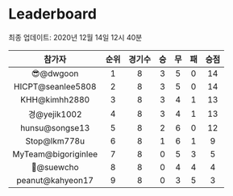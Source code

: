 # Leaderboard
최종 업데이트: 2020년 12월 14일 12시 40분




| 참가자 | 순위 | 경기수 | 승 | 무 | 패 | 승점 |
|:---:|:---:|:---:|:---:|:---:|:---:|:---:|
| 😎@dwgoon | 1 | 8 | 3 | 5 | 0 | 14 |
| HICPT@seanlee5808 | 2 | 8 | 3 | 5 | 0 | 14 |
| KHH@kimhh2880 | 3 | 8 | 3 | 4 | 1 | 13 |
| 경@yejik1002 | 4 | 8 | 3 | 4 | 1 | 13 |
| hunsu@songse13 | 5 | 8 | 2 | 6 | 0 | 12 |
| Stop@lkm778u | 6 | 8 | 1 | 6 | 1 | 9 |
| MyTeam@bigoriginlee | 7 | 8 | 0 | 5 | 3 | 5 |
| 🦗@suewcho | 8 | 8 | 0 | 4 | 4 | 4 |
| peanut@kahyeon17 | 9 | 8 | 0 | 3 | 5 | 3 |